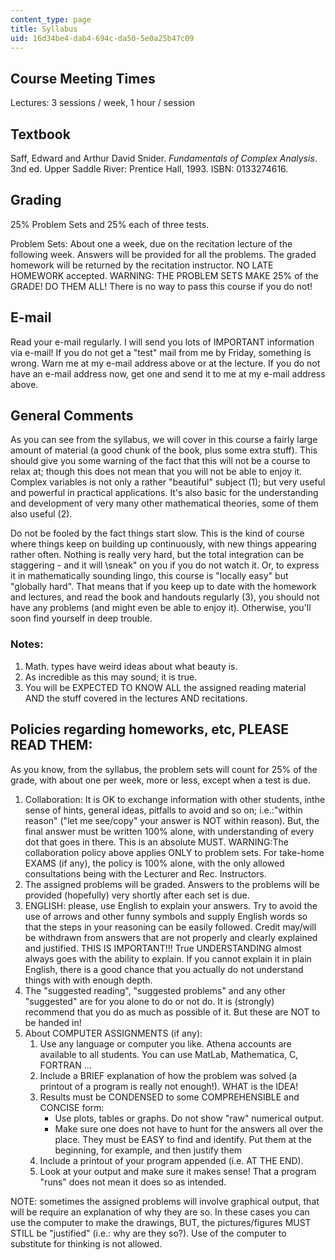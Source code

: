 ```yaml
---
content_type: page
title: Syllabus
uid: 16d34be4-dab4-694c-da50-5e0a25b47c09
---
```


Course Meeting Times
--------------------

Lectures: 3 sessions / week, 1 hour / session

Textbook
--------

Saff, Edward and Arthur David Snider. _Fundamentals of Complex Analysis_. 3nd ed. Upper Saddle River: Prentice Hall, 1993. ISBN: 0133274616.

Grading
-------

25% Problem Sets and 25% each of three tests.

Problem Sets: About one a week, due on the recitation lecture of the following week. Answers will be provided for all the problems. The graded homework will be returned by the recitation instructor. NO LATE HOMEWORK accepted. WARNING: THE PROBLEM SETS MAKE 25% of the GRADE! DO THEM ALL! There is no way to pass this course if you do not!

E-mail
------

Read your e-mail regularly. I will send you lots of IMPORTANT information via e-mail! If you do not get a "test" mail from me by Friday, something is wrong. Warn me at my e-mail address above or at the lecture. If you do not have an e-mail address now, get one and send it to me at my e-mail address above.

General Comments
----------------

As you can see from the syllabus, we will cover in this course a fairly large amount of material (a good chunk of the book, plus some extra stuff). This should give you some warning of the fact that this will not be a course to relax at; though this does not mean that you will not be able to enjoy it. Complex variables is not only a rather "beautiful" subject (1); but very useful and powerful in practical applications. It's also basic for the understanding and development of very many other mathematical theories, some of them also useful (2).

Do not be fooled by the fact things start slow. This is the kind of course where things keep on building up continuously, with new things appearing rather often. Nothing is really very hard, but the total integration can be staggering - and it will \\sneak" on you if you do not watch it. Or, to express it in mathematically sounding lingo, this course is "locally easy" but "globally hard". That means that if you keep up to date with the homework and lectures, and read the book and handouts regularly (3), you should not have any problems (and might even be able to enjoy it). Otherwise, you'll soon find yourself in deep trouble.

### Notes:

1.  Math. types have weird ideas about what beauty is.
2.  As incredible as this may sound; it is true.
3.  You will be EXPECTED TO KNOW ALL the assigned reading material AND the stuff covered in the lectures AND recitations.

Policies regarding homeworks, etc, PLEASE READ THEM:
----------------------------------------------------

As you know, from the syllabus, the problem sets will count for 25% of the grade, with about one per week, more or less, except when a test is due.

1.  Collaboration: It is OK to exchange information with other students, inthe sense of hints, general ideas, pitfalls to avoid and so on; i.e.:"within reason" ("let me see/copy" your answer is NOT within reason). But, the final answer must be written 100% alone, with understanding of every dot that goes in there. This is an absolute MUST. WARNING:The collaboration policy above applies ONLY to problem sets. For take-home EXAMS (if any), the policy is 100% alone, with the only allowed consultations being with the Lecturer and Rec. Instructors.
2.  The assigned problems will be graded. Answers to the problems will be provided (hopefully) very shortly after each set is due.
3.  ENGLISH: please, use English to explain your answers. Try to avoid the use of arrows and other funny symbols and supply English words so that the steps in your reasoning can be easily followed. Credit may/will be withdrawn from answers that are not properly and clearly explained and justified. THIS IS IMPORTANT!!! True UNDERSTANDING almost always goes with the ability to explain. If you cannot explain it in plain English, there is a good chance that you actually do not understand things with with enough depth.
4.  The "suggested reading", "suggested problems" and any other "suggested" are for you alone to do or not do. It is (strongly) recommend that you do as much as possible of it. But these are NOT to be handed in!
5.  About COMPUTER ASSIGNMENTS (if any):
    1.  Use any language or computer you like. Athena accounts are available to all students. You can use MatLab, Mathematica, C, FORTRAN ...
    2.  Include a BRIEF explanation of how the problem was solved (a printout of a program is really not enough!). WHAT is the IDEA!
    3.  Results must be CONDENSED to some COMPREHENSIBLE and CONCISE form:
        *   Use plots, tables or graphs. Do not show "raw" numerical output.
        *   Make sure one does not have to hunt for the answers all over the place. They must be EASY to find and identify. Put them at the beginning, for example, and then justify them
    4.  Include a printout of your program appended (i.e. AT THE END).
    5.  Look at your output and make sure it makes sense! That a program "runs" does not mean it does so as intended.

NOTE: sometimes the assigned problems will involve graphical output, that will be require an explanation of why they are so. In these cases you can use the computer to make the drawings, BUT, the pictures/figures MUST STILL be "justified" (i.e.: why are they so?). Use of the computer to substitute for thinking is not allowed.